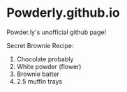 # Powderly.github.io

Powder.ly's unofficial github page!


Secret Brownie Recipe:
1. Chocolate probably
2. White powder (flower)
3. Brownie batter
4. 2.5 muffin trays
